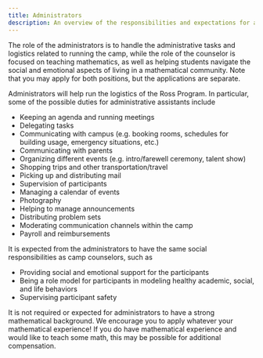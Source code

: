 ```yaml
---
title: Administrators
description: An overview of the responsibilities and expectations for administrative staff at the Ross Mathematics Program
---
```


The role of the administrators is to handle the administrative tasks and logistics related to running the camp, while the role of the counselor is focused on teaching mathematics, as well as helping students navigate the social and emotional aspects of living in a mathematical community. Note that you may apply for both positions, but the applications are separate.

Administrators will help run the logistics of the Ross Program. In particular, some of the possible duties for administrative assistants include

- Keeping an agenda and running meetings
- Delegating tasks
- Communicating with campus (e.g. booking rooms, schedules for building usage, emergency situations, etc.)
- Communicating with parents
- Organizing different events (e.g. intro/farewell ceremony, talent show)
- Shopping trips and other transportation/travel
- Picking up and distributing mail
- Supervision of participants
- Managing a calendar of events
- Photography
- Helping to manage announcements
- Distributing problem sets
- Moderating communication channels within the camp
- Payroll and reimbursements

It is expected from the administrators to have the same social responsibilities as camp counselors, such as

- Providing social and emotional support for the participants
- Being a role model for participants in modeling healthy academic, social, and life behaviors
- Supervising participant safety

It is not required or expected for administrators to have a strong mathematical background. We encourage you to apply whatever your mathematical experience! If you do have mathematical experience and would like to teach some math, this may be possible for additional compensation.